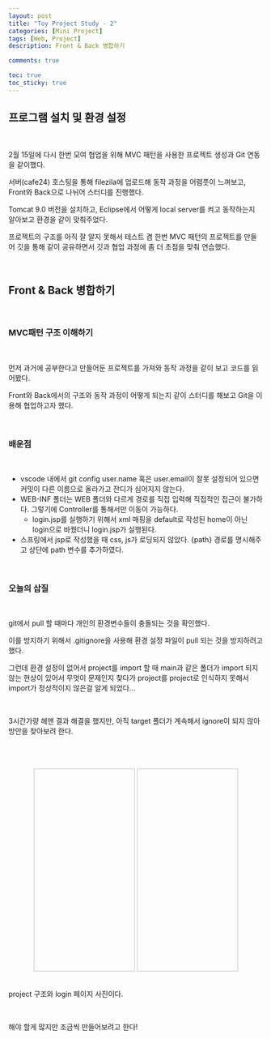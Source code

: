 ```yaml
---
layout: post
title: "Toy Project Study - 2"
categories: [Mini Project]
tags: [Web, Project]
description: Front & Back 병합하기

comments: true

toc: true
toc_sticky: true
---
```


## 프로그램 설치 및 환경 설정

<br>

2월 15일에 다시 한번 모여 협업을 위해 MVC 패턴을 사용한 프로젝트 생성과 Git 연동을 같이했다.

서버(cafe24) 호스팅을 통해 filezila에 업로드해 동작 과정을 어렴풋이 느껴보고, Front와 Back으로 나뉘어 스터디를 진행했다.

Tomcat 9.0 버전을 설치하고, Eclipse에서 어떻게 local server를 켜고 동작하는지 알아보고 환경을 같이 맞춰주었다.

프로젝트의 구조를 아직 잘 알지 못해서 테스트 겸 한번 MVC 패턴의 프로젝트를 만들어 깃을 통해 같이 공유하면서 깃과 협업 과정에 좀 더 초점을 맞춰 연습했다.

<br>

## Front & Back 병합하기

<br>

### MVC패턴 구조 이해하기

<br>

먼저 과거에 공부한다고 만들어둔 프로젝트를 가져와 동작 과정을 같이 보고 코드를 읽어봤다.

Front와 Back에서의 구조와 동작 과정이 어떻게 되는지 같이 스터디를 해보고 Git을 이용해 협업하고자 했다.

<br>

### 배운점

<br>

 - vscode 내에서 git config user.name 혹은 user.email이 잘못 설정되어 있으면 커밋이 다른 이름으로 올라가고 잔디가 심어지지 않는다.
 - WEB-INF 폴더는 WEB 폴더와 다르게 경로를 직접 입력해 직접적인 접근이 불가하다. 그렇기에 Controller를 통해서만 이동이 가능하다.
    - login.jsp를 실행하기 위해서 xml 매핑을 default로 작성된 home이 아닌 login으로 바꿨더니 login.jsp가 실행된다.
- 스프링에서 jsp로 작성했을 때 css, js가 로딩되지 않았다. {path} 경로를 명시해주고 상단에 path 변수를 추가하였다.

<br>

### 오늘의 삽질

<br>

git에서 pull 할 때마다 개인의 환경변수들이 충돌되는 것을 확인했다.

이를 방지하기 위해서 .gitignore을 사용해 환경 설정 파일이 pull 되는 것을 방지하려고 했다.

그런데 환경 설정이 없어서 project를 import 할 때 main과 같은 폴더가 import 되지 않는 현상이 있어서 무엇이 문제인지 찾다가 project를 project로 인식하지 못해서 import가 정상적이지 않은걸 알게 되었다...

<br>

3시간가량 헤맨 결과 해결을 했지만, 아직 target 폴더가 계속해서 ignore이 되지 않아 방안을 찾아보려 한다.

<br>
<br>
<br>

<center>
  <img
    src: url(..\..\assets\img\project_구조.JPG)
    width="200"
    height="400"
  />
  <img
    src: url(..\..\assets\img\login_page.JPG)
    width="200"
    height="400"
  />
</center>

<br>

project 구조와 login 페이지 사진이다.

<br>

해야 할게 많지만 조금씩 만들어보려고 한다!
